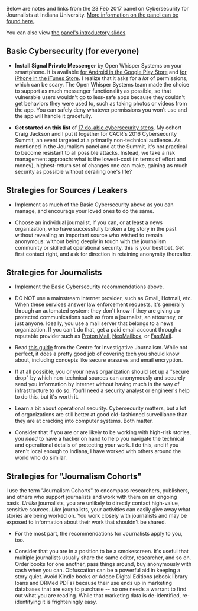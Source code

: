<!-- 
.. title: Cybersecurity For Journalists Panel Notes
.. slug: journalists2017
.. date: 2017-02-23 11:34:17 UTC-05:00
.. tags: 
.. link: 
.. description: 
.. type: text
-->

Below are notes and links from the 23 Feb 2017 panel on Cybersecurity for Journalists at Indiana University.  [More information on the panel can be found here.](https://cacr.iu.edu/events/2017/cybersec-for-jounalists.php).

You can also view [the panel's introductory slides](/files/Cybersecurity_for_Journalists.pptx).

## Basic Cybersecurity (for everyone)

* **Install Signal Private Messenger** by Open Whisper Systems on your smartphone.  It is available [for Android in the Google Play Store](https://play.google.com/store/apps/details?id=org.thoughtcrime.securesms) and [for iPhone in the iTunes Store](https://itunes.apple.com/us/app/signal-private-messenger/id874139669).  I realize that it asks for a *lot* of permissions, which can be scary.  The Open Whisper Systems team made the choice to support as much messenger functionality as possible, so that vulnerable users wouldn't go to less-safe apps because they couldn't get behaviors they were used to, such as taking photos or videos from the app.  You can safely deny whatever permissions you won't use and the app will handle it gracefully.

* **Get started on this list** of [17 do-able cybersecurity steps](https://cacr.iu.edu/files/documents/pdf/Everyday-Cybersecurity-Slides-CACR-Summit-2016.pdf).  My cohort Craig Jackson and I put it together for CACR's 2016 Cybersecurity Summit, an event targeted at a primarily non-technical audience.  As mentioned in the Journalism panel and at the Summit, it's not practical to become resistant to all possible attacks.  Instead, we take a risk management approach: what is the lowest-cost (in terms of effort and money), highest-return set of changes one can make, gaining as much security as possible without derailing one's life?


## Strategies for Sources / Leakers

* Implement as much of the Basic Cybersecurity above as you can manage, and encourage your loved ones to do the same.

* Choose an individual journalist, if you can, or at least a news organization, who have successfully broken a big story in the past without revealing an important source who wished to remain anonymous: without being deeply in touch with the journalism community or skilled at operational security, this is your best bet.  Get first contact right, and ask for direction in retaining anonymity thereafter.


## Strategies for Journalists

* Implement the Basic Cybersecurity recommendations above.

* DO NOT use a mainstream internet provider, such as Gmail, Hotmail, etc.  When these services answer law enforcement requests, it's generally through an automated system: they don't know if they are giving up protected communications such as from a journalist, an attourney, or just anyone.  Ideally, you use a mail server that belongs to a news organization.  If you can't do that, get a paid email account through a reputable provider such as [Proton Mail](https://protonmail.com), [NeoMailbox](https://www.neomailbox.com/), or [FastMail](https://www.fastmail.com).

* Read [this guide](http://www.tcij.org/sites/default/files/u11/InfoSec%20for%20Journalists%20V1.3.pdf) from the Centre for Investigative Journalism.  While not perfect, it does a pretty good job of covering tech you should know about, including concepts like secure erasures and email encryption.

* If at all possible, you or your news organization should set up a "secure drop" by which non-technical sources can anonymously and securely send you information by internet without having much in the way of infrastructure to do so.  You'll need a security analyst or engineer's help to do this, but it's worth it.

* Learn a bit about operational security.  Cybersecurity matters, but a lot of organizations are still better at good old-fashioned surveillance than they are at cracking into computer systems.  Both matter.

* Consider that if you are or are likely to be working with high-risk stories, you *need* to have a hacker on hand to help you navigate the technical and operational details of protecting your work.  I do this, and if you aren't local enough to Indiana, I have worked with others around the world who do similar.


## Strategies for "Journalism Cohorts"

I use the term "Journalism Cohorts" to encompass researchers, publishers, and others who support journalists and work with them on an ongoing basis.  *Unlike* journalists, you are unlikely to directly contact high-value, sensitive sources.  *Like* journalists, your activities can easily give away what stories are being worked on.  You work closely with journalists and may be exposed to information about their work that shouldn't be shared.

* For the most part, the recommendations for Journalists apply to you, too.

* Consider that you are in a position to be a smokescreen.  It's useful that multiple journalists usually share the same editor, researcher, and so on.  Order books for one another, pass things around, buy anonymously with cash when you can.  Obfuscation can be a powerful aid in keeping a story quiet.  Avoid Kindle books or Adobe Digital Editions (ebook library loans and DRMed PDFs) because their use ends up in marketing databases that are easy to purchase -- no one needs a warrant to find out what you are reading.  While that marketing data is de-identified, re-identifying it is frighteningly easy.
